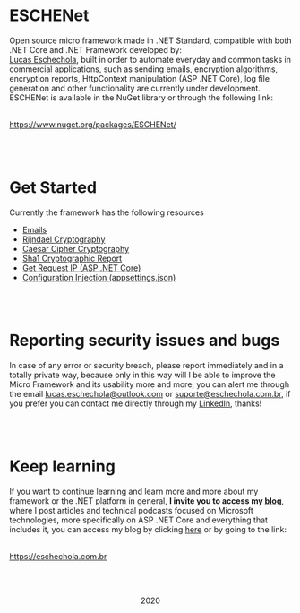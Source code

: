 # ESCHENet

<p>Open source micro framework made in .NET Standard, compatible with both .NET Core and .NET Framework developed by:<br><a href="https://www.linkedin.com/in/lucas-eschechola-769179166/">Lucas Eschechola</a>, built in order to automate everyday and common tasks in commercial applications, such as sending emails, encryption algorithms, encryption reports, HttpContext manipulation (ASP .NET Core), log file generation and other functionality are currently under development. ESCHENet is available in the NuGet library or through the following link:</p>
<br>
<a href="https://www.nuget.org/packages/ESCHENet/">https://www.nuget.org/packages/ESCHENet/</a>

<br><br>

# Get Started

<p>Currently the framework has the following resources</p>
<ul>
    <li><a href="#">Emails</a></li>
    <li><a href="#">Rijndael Cryptography</a></li>
    <li><a href="#">Caesar Cipher Cryptography</a></li>
    <li><a href="#">Sha1 Cryptographic Report</a></li>
    <li><a href="#">Get Request IP (ASP .NET Core)</a></li>
    <li><a href="#">Configuration Injection (appsettings.json)</a></li>
</ul>

<br><br>

# Reporting security issues and bugs

<p>In case of any error or security breach, please report immediately and in a totally private way, because only in this way will I be able to improve the Micro Framework and its usability more and more, you can alert me through the email <a href="mailto:lucas.eschechola@outlook.com">lucas.eschechola@outlook.com</a> or <a href="mailto:suporte@eschechola.com.br">suporte@eschechola.com.br</a>, if you prefer you can contact me directly through my <a href="https://www.linkedin.com/in/lucas-eschechola-769179166/">LinkedIn</a>, thanks!</p>

<br></br>


# Keep learning

<p>If you want to continue learning and learn more and more about my framework or the .NET platform in general, <strong>I invite you to access my <a href="https://eschechola.com.br">blog</a></strong>, where I post articles and technical podcasts focused on Microsoft technologies, more specifically on ASP .NET Core and everything that includes it, you can access my blog by clicking <a href="https://eschechola.com.br">here</a> or by going to the link:</p>
<br>
<a href="https://eschechola.com.br">https://eschechola.com.br</a>

<br><br>

<p align="center">2020</p>
